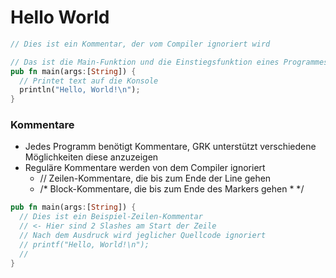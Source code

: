 # Hello World

```rust
// Dies ist ein Kommentar, der vom Compiler ignoriert wird

// Das ist die Main-Funktion und die Einstiegsfunktion eines Programmes
pub fn main(args:[String]) {
  // Printet text auf die Konsole
  println("Hello, World!\n");  
}

```


### Kommentare
- Jedes Programm benötigt Kommentare, GRK unterstützt verschiedene Möglichkeiten diese anzuzeigen
- Reguläre Kommentare werden von dem Compiler ignoriert
	- // Zeilen-Kommentare, die bis zum Ende der Line gehen
	- /* Block-Kommentare, die bis zum Ende des Markers gehen \* */

```rust
pub fn main(args:[String]) {
  // Dies ist ein Beispiel-Zeilen-Kommentar
  // <- Hier sind 2 Slashes am Start der Zeile
  // Nach dem Ausdruck wird jeglicher Quellcode ignoriert
  // printf("Hello, World!\n");  
  // 
}

```

